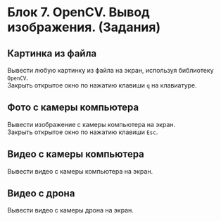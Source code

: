 # Блок 7. OpenCV. Вывод изображения. (Задания)

## Картинка из файла
Вывести любую картинку из файла на экран, используя библиотеку `OpenCV`.\
Закрыть открытое окно по нажатию клавиши `q` на клавиатуре.

## Фото с камеры компьютера
Вывести изображение с камеры компьютера на экран.\
Закрыть открытое окно по нажатию клавиши `Esc`.

## Видео с камеры компьютера
Вывести видео с камеры компьютера на экран.

## Видео с дрона
Вывести видео с камеры дрона на экран.
